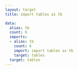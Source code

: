 ```yaml
---
layout: target
title: import tables as tb

data:
  alias: tb
  count: 6
  imports:
  - alias: tb
    count: 6
    import: import tables as tb
    target: tables
  target: tables
---
```

